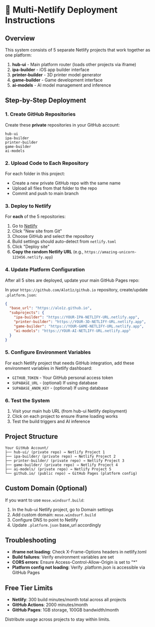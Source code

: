# 🚀 Multi-Netlify Deployment Instructions

## Overview
This system consists of 5 separate Netlify projects that work together as one platform:

1. **hub-ui** - Main platform router (loads other projects via iframe)
2. **ipa-builder** - iOS app builder interface  
3. **printer-builder** - 3D printer model generator
4. **game-builder** - Game development interface
5. **ai-models** - AI model management and inference

## Step-by-Step Deployment

### 1. Create GitHub Repositories

Create these **private** repositories in your GitHub account:

```
hub-ui
ipa-builder  
printer-builder
game-builder
ai-models
```

### 2. Upload Code to Each Repository

For each folder in this project:
- Create a new private GitHub repo with the same name
- Upload all files from that folder to the repo
- Commit and push to main branch

### 3. Deploy to Netlify

For **each** of the 5 repositories:

1. Go to [Netlify](https://app.netlify.com)
2. Click "New site from Git"
3. Choose GitHub and select the repository
4. Build settings should auto-detect from `netlify.toml`
5. Click "Deploy site"
6. **Copy the random Netlify URL** (e.g., `https://amazing-unicorn-123456.netlify.app`)

### 4. Update Platform Configuration

After all 5 sites are deployed, update your main GitHub Pages repo:

In your `https://github.com/Alot1z/github.io` repository, create/update `.platform.json`:

```json
{
  "base_url": "https://alo1z.github.io",
  "subprojects": {
    "ipa-builder": "https://YOUR-IPA-NETLIFY-URL.netlify.app",
    "printer-builder": "https://YOUR-3D-NETLIFY-URL.netlify.app", 
    "game-builder": "https://YOUR-GAME-NETLIFY-URL.netlify.app",
    "ai-models": "https://YOUR-AI-NETLIFY-URL.netlify.app"
  }
}
```

### 5. Configure Environment Variables

For each Netlify project that needs GitHub integration, add these environment variables in Netlify dashboard:

- `GITHUB_TOKEN` - Your GitHub personal access token
- `SUPABASE_URL` - (optional) If using database
- `SUPABASE_ANON_KEY` - (optional) If using database

### 6. Test the System

1. Visit your main hub URL (from hub-ui Netlify deployment)
2. Click on each project to ensure iframe loading works
3. Test the build triggers and AI inference

## Project Structure

```
Your GitHub Account/
├── hub-ui/ (private repo) → Netlify Project 1
├── ipa-builder/ (private repo) → Netlify Project 2  
├── printer-builder/ (private repo) → Netlify Project 3
├── game-builder/ (private repo) → Netlify Project 4
├── ai-models/ (private repo) → Netlify Project 5
└── github.io/ (public repo) → GitHub Pages (platform config)
```

## Custom Domain (Optional)

If you want to use `mose.windsurf.build`:

1. In the hub-ui Netlify project, go to Domain settings
2. Add custom domain: `mose.windsurf.build`
3. Configure DNS to point to Netlify
4. Update `.platform.json` base_url accordingly

## Troubleshooting

- **iframe not loading**: Check X-Frame-Options headers in netlify.toml
- **Build failures**: Verify environment variables are set
- **CORS errors**: Ensure Access-Control-Allow-Origin is set to "*"
- **Platform config not loading**: Verify .platform.json is accessible via GitHub Pages

## Free Tier Limits

- **Netlify**: 300 build minutes/month total across all projects
- **GitHub Actions**: 2000 minutes/month  
- **GitHub Pages**: 1GB storage, 100GB bandwidth/month

Distribute usage across projects to stay within limits.